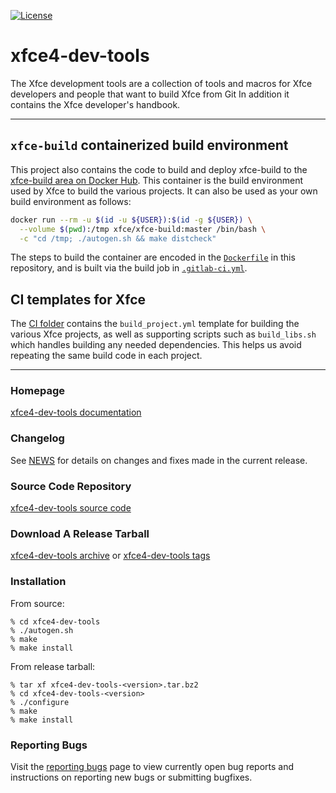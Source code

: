 [![License](https://img.shields.io/badge/License-GPL%20v2-blue.svg)](https://gitlab.xfce.org/xfce/xfce4-dev-tools/COPYING)

# xfce4-dev-tools


The Xfce development tools are a collection of tools and macros for
Xfce developers and people that want to build Xfce from Git In addition
it contains the Xfce developer's handbook.

----

## `xfce-build` containerized build environment

This project also contains the code to build and deploy xfce-build to the 
[xfce-build area on Docker Hub](https://hub.docker.com/repository/docker/xfce/xfce-build/). 
This container is the build environment used by Xfce to build the various projects.
It can also be used as your own build environment as follows:

```bash
docker run --rm -u $(id -u ${USER}):$(id -g ${USER}) \
  --volume $(pwd):/tmp xfce/xfce-build:master /bin/bash \
  -c "cd /tmp; ./autogen.sh && make distcheck"
```

The steps to build the container are encoded in the [`Dockerfile`](Dockerfile) in
this repository, and is built via the build job in [`.gitlab-ci.yml`](.gitlab-ci.yml).

## CI templates for Xfce

The [CI folder](ci/) contains the `build_project.yml` template for building the various
Xfce projects, as well as supporting scripts such as `build_libs.sh` which handles
building any needed dependencies. This helps us avoid repeating the same build
code in each project.

----

### Homepage

[xfce4-dev-tools documentation](https://docs.xfce.org/xfce/xfce4-dev-tools/start)

### Changelog

See [NEWS](https://gitlab.xfce.org/xfce/xfce4-dev-tools/-/blob/master/NEWS) for details on changes and fixes made in the current release.

### Source Code Repository

[xfce4-dev-tools source code](https://gitlab.xfce.org/xfce/xfce4-dev-tools)

### Download A Release Tarball

[xfce4-dev-tools archive](https://archive.xfce.org/src/xfce/xfce4-dev-tools)
    or
[xfce4-dev-tools tags](https://gitlab.xfce.org/xfce/xfce4-dev-tools/-/tags)

### Installation

From source: 

    % cd xfce4-dev-tools
    % ./autogen.sh
    % make
    % make install

From release tarball:

    % tar xf xfce4-dev-tools-<version>.tar.bz2
    % cd xfce4-dev-tools-<version>
    % ./configure
    % make
    % make install

### Reporting Bugs

Visit the [reporting bugs](https://docs.xfce.org/xfce/xfce4-dev-tools/bugs) page to view currently open bug reports and instructions on reporting new bugs or submitting bugfixes.

